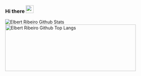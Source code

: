 ### Hi there  <img height="25" src="https://raw.githubusercontent.com/blackcater/blackcater/master/images/Hi.gif" >
<!--
Here are some ideas to get you started:

- 🔭 I’m currently working on ...
- 🌱 I’m currently learning ...
- 👯 I’m looking to collaborate on ...
- 🤔 I’m looking for help with ...
- 💬 Ask me about ...
- 📫 How to reach me: ...
- 😄 Pronouns: ...
- ⚡ Fun fact: ...
-->
<img align="left" alt="Elbert Ribeiro Github Stats" src="https://github-readme-stats.vercel.app/api?username=elbertribeiro&theme=highcontrast&show_icons=true" />
<img width="419" height="150" alt="Elbert Ribeiro Github Top Langs" src="https://github-readme-stats.vercel.app/api/top-langs/?username=elbertribeiro&layout=compact&theme=highcontrast" />
